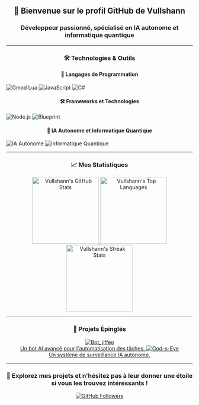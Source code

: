 <!-- Titre d'accueil -->
<h2 align="center">👋 Bienvenue sur le profil GitHub de Vullshann</h2>
<h3 align="center">Développeur passionné, spécialisé en IA autonome et informatique quantique</h3>

---

<!-- Technologies & Outils -->
<h3 align="center">🛠 Technologies & Outils</h3>

<p align="center">
  <h4 align="center">🔧 Langages de Programmation</h4>
  <img src="https://img.shields.io/badge/Gmod%20Lua-AEAE00?style=flat-square&logo=lua&logoColor=white" alt="Gmod Lua">
  <img src="https://img.shields.io/badge/Javascript-%23323330.svg?style=flat-square&logo=javascript&logoColor=%23F7DF1E" alt="JavaScript">
  <img src="https://img.shields.io/badge/Csharp-A50000?style=flat-square&logo=c-sharp&logoColor=white" alt="C#">
  
  <h4 align="center">🛠 Frameworks et Technologies</h4>
  <img src="https://img.shields.io/badge/Node.js-6DA55F?style=flat-square&logo=node.js&logoColor=white" alt="Node.js">
  <img src="https://img.shields.io/badge/Blueprint-3336FF?style=flat-square&logo=blueprint&logoColor=white" alt="Blueprint">
  
  <h4 align="center">🧠 IA Autonome et Informatique Quantique</h4>
  <img src="https://img.shields.io/badge/Artificial_Intelligence-%2300bfff?style=flat-square&logo=ai&logoColor=white" alt="IA Autonome">
  <img src="https://img.shields.io/badge/Quantum_Computing-%235e4bff?style=flat-square&logo=quantum&logoColor=white" alt="Informatique Quantique">
</p>

---

<!-- Statistiques GitHub -->
<h3 align="center">📈 Mes Statistiques</h3>

<p align="center">
  <a href="https://github.com/Vullshann">
    <img height="180em" src="https://github-readme-stats-eight-theta.vercel.app/api?username=Vullshann&show_icons=true&theme=algolia&include_all_commits=true&count_private=true" alt="Vullshann's GitHub Stats">
    <img height="180em" src="https://github-readme-stats-eight-theta.vercel.app/api/top-langs/?username=Vullshann&layout=compact&langs_count=8&theme=algolia" alt="Vullshann's Top Languages">
    <img height="180em" src="https://github-readme-streak-stats.herokuapp.com/?user=Vullshann&theme=algolia" alt="Vullshann's Streak Stats">
  </a>
</p>

---

<!-- Projets épinglés -->
<h3 align="center">📌 Projets Épinglés</h3>

<p align="center">
  <a href="LIEN_DU_PREMIER_PROJET">
    <img src="https://github-readme-stats.vercel.app/api/pin/?username=Vullshann&repo=Bot_jiffeo&theme=algolia" alt="Bot_jiffeo">
    <br><span align="center">Un bot AI avancé pour l'automatisation des tâches.</span>
  </a>
  
  <a href="LIEN_DU DEUXIEME_PROJET">
    <img src="https://github-readme-stats.vercel.app/api/pin/?username=Vullshann&repo=God-s-Eye&theme=algolia" alt="God-s-Eye">
    <br><span align="center">Un système de surveillance IA autonome.</span>
  </a>
</p>

---

<!-- Appel à l'action -->
<h3 align="center">💼 Explorez mes projets et n'hésitez pas à leur donner une étoile si vous les trouvez intéressants !</h3>

<p align="center">
  <a href="https://github.com/Vullshann?tab=followers">
    <img src="https://img.shields.io/github/followers/Vullshann?label=Followers&style=social" alt="GitHub Followers">
  </a>
</p>
